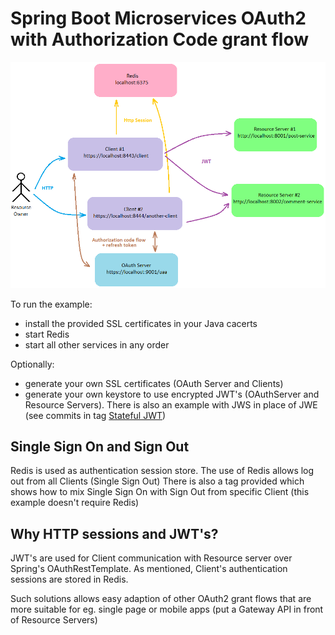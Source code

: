 # Spring Boot Microservices OAuth2 with Authorization Code grant flow

![Alt text](overview.png?raw=true "OAuth")


To run the example:
- install the provided SSL certificates in your Java cacerts
- start Redis
- start all other services in any order

Optionally:
- generate your own SSL certificates (OAuth Server and Clients)
- generate your own keystore to use encrypted JWT's (OAuthServer and Resource Servers). There is also an example with JWS in place of JWE (see commits in tag [Stateful JWT](https://github.com/awonline-net/spring-microservices-oauth/releases/tag/oauth2_with_stateful_jwt))


## Single Sign On and Sign Out

Redis is used as authentication session store. The use of Redis allows log out from all Clients (Single Sign Out)
There is also a tag provided which shows how to mix Single Sign On with Sign Out from specific Client (this example doesn't require Redis)

## Why HTTP sessions and JWT's?

JWT's are used for Client communication with Resource server over Spring's OAuthRestTemplate. As mentioned, Client's authentication sessions are stored in Redis.

Such solutions allows easy adaption of other OAuth2 grant flows that are more suitable for eg. single page or mobile apps (put a Gateway API in front of Resource Servers)

